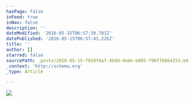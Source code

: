 ```yaml
---
hasPage: false
inFeed: true
inNav: false
description: ''
dateModified: '2016-05-15T06:57:39.781Z'
datePublished: '2016-05-15T06:57:41.226Z'
title: ''
author: []
starred: false
sourcePath: _posts/2016-05-15-7020f4af-4b9d-4ede-b805-f96ff6864253.md
_context: 'http://schema.org'
_type: Article

---
```

![](https://the-grid-user-content.s3-us-west-2.amazonaws.com/f4098414-c240-466d-ab09-84757fa32fb3.jpg)